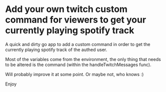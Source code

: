 # Add your own twitch custom command for viewers to get your currently playing spotify track

A quick and dirty go app to add a custom command in order to get the currently playing spotify track of the authed user.

Most of the variables come from the environment, the only thing that needs to be altered is the command (within the handleTwitchMessages func).

Will probably improve it at some point. Or maybe not, who knows :)

Enjoy
